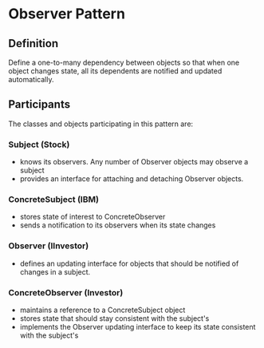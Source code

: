 # Observer Pattern 
## Definition

Define a one-to-many dependency between objects so that when one object changes state, all its dependents are notified and updated automatically.


## Participants

The classes and objects participating in this pattern are:

### Subject  (Stock)
* knows its observers. Any number of Observer objects may observe a subject
* provides an interface for attaching and detaching Observer objects.

### ConcreteSubject  (IBM)
* stores state of interest to ConcreteObserver
* sends a notification to its observers when its state changes

### Observer  (IInvestor)
* defines an updating interface for objects that should be notified of changes in a subject.

### ConcreteObserver  (Investor)
* maintains a reference to a ConcreteSubject object
* stores state that should stay consistent with the subject's
* implements the Observer updating interface to keep its state consistent with the subject's

